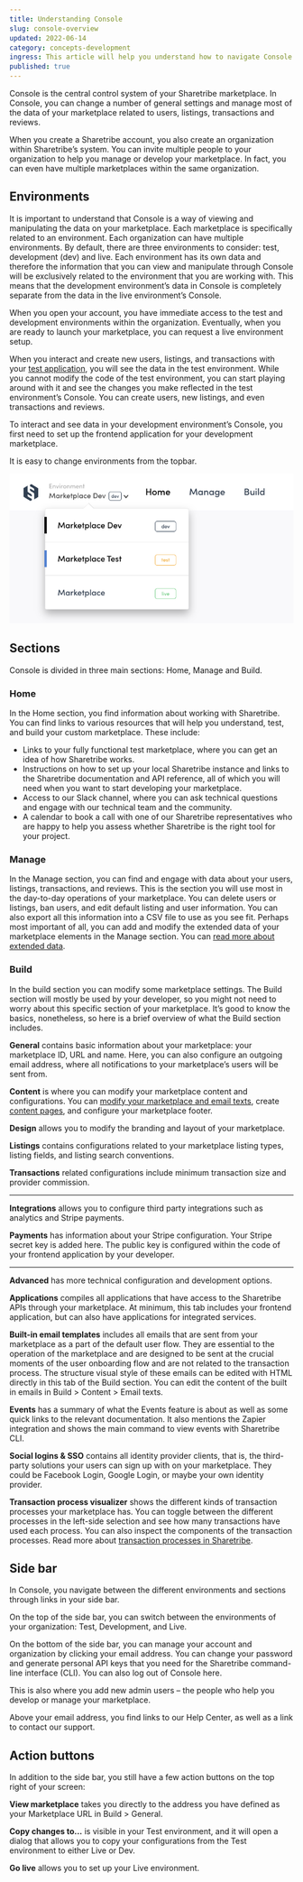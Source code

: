 ```yaml
---
title: Understanding Console
slug: console-overview
updated: 2022-06-14
category: concepts-development
ingress: This article will help you understand how to navigate Console.
published: true
---
```


Console is the central control system of your Sharetribe marketplace. In
Console, you can change a number of general settings and manage most of
the data of your marketplace related to users, listings, transactions
and reviews.

When you create a Sharetribe account, you also create an organization
within Sharetribe’s system. You can invite multiple people to your
organization to help you manage or develop your marketplace. In fact,
you can even have multiple marketplaces within the same organization.

## Environments

It is important to understand that Console is a way of viewing and
manipulating the data on your marketplace. Each marketplace is
specifically related to an environment. Each organization can have
multiple environments. By default, there are three environments to
consider: test, development (dev) and live. Each environment has its own
data and therefore the information that you can view and manipulate
through Console will be exclusively related to the environment that you
are working with. This means that the development environment’s data in
Console is completely separate from the data in the live environment’s
Console.

When you open your account, you have immediate access to the test and
development environments within the organization. Eventually, when you
are ready to launch your marketplace, you can request a live environment
setup.

When you interact and create new users, listings, and transactions with
your [test application](https://console.sharetribe.com), you will see
the data in the test environment. While you cannot modify the code of
the test environment, you can start playing around with it and see the
changes you make reflected in the test environment’s Console. You can
create users, new listings, and even transactions and reviews.

To interact and see data in your development environment’s Console, you
first need to set up the frontend application for your development
marketplace.

It is easy to change environments from the topbar.

![Change environments](./change-env.png)

## Sections

Console is divided in three main sections: Home, Manage and Build.

### Home

In the Home section, you find information about working with Sharetribe.
You can find links to various resources that will help you understand,
test, and build your custom marketplace. These include:

- Links to your fully functional test marketplace, where you can get an
  idea of how Sharetribe works.
- Instructions on how to set up your local Sharetribe instance and links
  to the Sharetribe documentation and API reference, all of which you
  will need when you want to start developing your marketplace.
- Access to our Slack channel, where you can ask technical questions and
  engage with our technical team and the community.
- A calendar to book a call with one of our Sharetribe representatives
  who are happy to help you assess whether Sharetribe is the right tool
  for your project.

### Manage

In the Manage section, you can find and engage with data about your
users, listings, transactions, and reviews. This is the section you will
use most in the day-to-day operations of your marketplace. You can
delete users or listings, ban users, and edit default listing and user
information. You can also export all this information into a CSV file to
use as you see fit. Perhaps most important of all, you can add and
modify the extended data of your marketplace elements in the Manage
section. You can
[read more about extended data](/concepts/extended-data-introduction/).

### Build

In the build section you can modify some marketplace settings. The Build
section will mostly be used by your developer, so you might not need to
worry about this specific section of your marketplace. It’s good to know
the basics, nonetheless, so here is a brief overview of what the Build
section includes.

**General** contains basic information about your marketplace: your
marketplace ID, URL and name. Here, you can also configure an outgoing
email address, where all notifications to your marketplace’s users will
be sent from.

**Content** is where you can modify your marketplace content and
configurations. You can
[modify your marketplace and email texts](/concepts/marketplace-texts/),
create [content pages](/concepts/headless-content-management/), and
configure your marketplace footer.

**Design** allows you to modify the branding and layout of your
marketplace.

**Listings** contains configurations related to your marketplace listing
types, listing fields, and listing search conventions.

**Transactions** related configurations include minimum transaction size
and provider commission.

---

**Integrations** allows you to configure third party integrations such
as analytics and Stripe payments.

**Payments** has information about your Stripe configuration. Your
Stripe secret key is added here. The public key is configured within the
code of your frontend application by your developer.

---

**Advanced** has more technical configuration and development options.

**Applications** compiles all applications that have access to the
Sharetribe APIs through your marketplace. At minimum, this tab includes
your frontend application, but can also have applications for integrated
services.

**Built-in email templates** includes all emails that are sent from your
marketplace as a part of the default user flow. They are essential to
the operation of the marketplace and are designed to be sent at the
crucial moments of the user onboarding flow and are not related to the
transaction process. The structure visual style of these emails can be
edited with HTML directly in this tab of the Build section. You can edit
the content of the built in emails in Build > Content > Email texts.

**Events** has a summary of what the Events feature is about as well as
some quick links to the relevant documentation. It also mentions the
Zapier integration and shows the main command to view events with
Sharetribe CLI.

**Social logins & SSO** contains all identity provider clients, that is,
the third-party solutions your users can sign up with on your
marketplace. They could be Facebook Login, Google Login, or maybe your
own identity provider.

**Transaction process visualizer** shows the different kinds of
transaction processes your marketplace has. You can toggle between the
different processes in the left-side selection and see how many
transactions have used each process. You can also inspect the components
of the transaction processes. Read more about
[transaction processes in Sharetribe](/concepts/transaction-process/).

## Side bar

In Console, you navigate between the different environments and sections
through links in your side bar.

On the top of the side bar, you can switch between the environments of
your organization: Test, Development, and Live.

On the bottom of the side bar, you can manage your account and
organization by clicking your email address. You can change your
password and generate personal API keys that you need for the Sharetribe
command-line interface (CLI). You can also log out of Console here.

This is also where you add new admin users – the people who help you
develop or manage your marketplace.

Above your email address, you find links to our Help Center, as well as
a link to contact our support.

## Action buttons

In addition to the side bar, you still have a few action buttons on the
top right of your screen:

**View marketplace** takes you directly to the address you have defined
as your Marketplace URL in Build > General.

**Copy changes to...** is visible in your Test environment, and it will
open a dialog that allows you to copy your configurations from the Test
environment to either Live or Dev.

**Go live** allows you to set up your Live environment.
